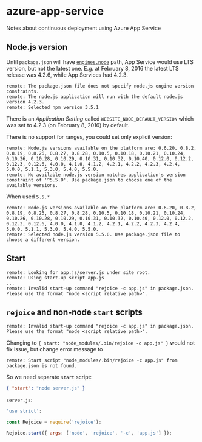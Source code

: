 # azure-app-service
Notes about continuous deployment using Azure App Service

## Node.js version

Until `package.json` will have [`engines.node`][engines] path, App Service would use LTS version, but not the latest one. E.g. at February 8, 2016 the latest LTS release was 4.2.6, while App Services had 4.2.3.

[engines]: https://docs.npmjs.com/files/package.json#engines

```
remote: The package.json file does not specify node.js engine version constraints.        
remote: The node.js application will run with the default node.js version 4.2.3.        
remote: Selected npm version 3.5.1
```

There is an _Application Setting_ called `WEBSITE_NODE_DEFAULT_VERSION` which was set to 4.2.3 (on February 8, 2016) by default.

There is no support for ranges, you could set only explicit version:

```
remote: Node.js versions available on the platform are: 0.6.20, 0.8.2, 0.8.19, 0.8.26, 0.8.27, 0.8.28, 0.10.5, 0.10.18, 0.10.21, 0.10.24, 0.10.26, 0.10.28, 0.10.29, 0.10.31, 0.10.32, 0.10.40, 0.12.0, 0.12.2, 0.12.3, 0.12.6, 4.0.0, 4.1.0, 4.1.2, 4.2.1, 4.2.2, 4.2.3, 4.2.4, 5.0.0, 5.1.1, 5.3.0, 5.4.0, 5.5.0.
remote: No available node.js version matches application's version constraint of '^5.5.0'. Use package.json to choose one of the available versions. 
```

When used `5.5.*`

```
remote: Node.js versions available on the platform are: 0.6.20, 0.8.2, 0.8.19, 0.8.26, 0.8.27, 0.8.28, 0.10.5, 0.10.18, 0.10.21, 0.10.24, 0.10.26, 0.10.28, 0.10.29, 0.10.31, 0.10.32, 0.10.40, 0.12.0, 0.12.2, 0.12.3, 0.12.6, 4.0.0, 4.1.0, 4.1.2, 4.2.1, 4.2.2, 4.2.3, 4.2.4, 5.0.0, 5.1.1, 5.3.0, 5.4.0, 5.5.0.        
remote: Selected node.js version 5.5.0. Use package.json file to choose a different version.
```

## Start

```
remote: Looking for app.js/server.js under site root.        
remote: Using start-up script app.js 
...
remote: Invalid start-up command "rejoice -c app.js" in package.json. Please use the format "node <script relative path>".
```

## `rejoice` and non-node `start` scripts

```
remote: Invalid start-up command "rejoice -c app.js" in package.json. Please use the format "node <script relative path>".
```

Changing to `{ start: "node_modules/.bin/rejoice -c app.js" }` would not fix issue, but change error message to 

```
remote: Start script "node_modules/.bin/rejoice -c app.js" from package.json is not found.
```

So we need separate `start` script:

```json
{ "start": "node server.js" }
```

`server.js`:

```js
'use strict';

const Rejoice = require('rejoice');

Rejoice.start({ args: ['node', 'rejoice', '-c', 'app.js'] });

```
